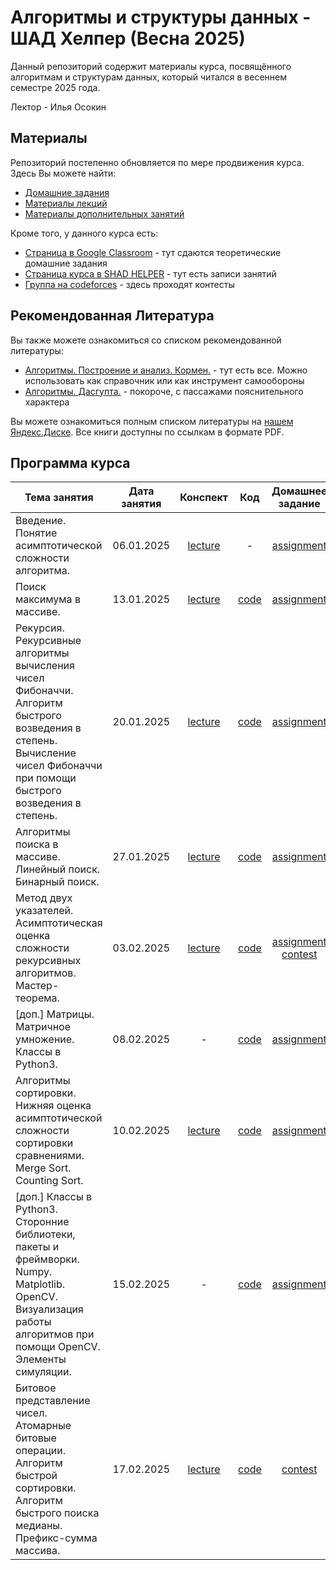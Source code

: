 # Алгоритмы и структуры данных - ШАД Хелпер (Весна 2025)

Данный репозиторий содержит материалы курса, посвящённого алгоритмам и структурам данных, который читался в весеннем семестре 2025 года. 

Лектор - Илья Осокин


## Материалы 

Репозиторий постепенно обновляется по мере продвижения курса. Здесь Вы можете найти:

- [Домашние задания](/home_assignments/)
- [Материалы лекций](/lectures/)
- [Материалы дополнительных занятий](/lectures/extra/)

Кроме того, у данного курса есть:

- [Страница в Google Classroom](https://classroom.google.com/c/NzQzODkzNTExNDY3) - тут сдаются теоретические домашние задания
- [Страница курса в SHAD HELPER](https://shadhelper.com/members/courses/course103207534397) - тут есть записи занятий
- [Группа на codeforces](https://codeforces.com/group/Y4DNzgBYCr) - здесь проходят контесты

## Рекомендованная Литература

Вы также можете ознакомиться со списком рекомендованной литературы:

- [Алгоритмы. Построение и анализ. Кормен.](https://disk.yandex.ru/i/CLzI0vEW4W3gXQ) - тут есть все. Можно использовать как справочник или как инструмент самообороны
- [Алгоритмы. Дасгупта.](https://disk.yandex.ru/i/ur9vX1VuXMKeWg) - покороче, с пассажами пояснительного характера

Вы можете ознакомиться полным списком литературы на [нашем Яндекс.Диске](https://disk.yandex.ru/d/li8Xj1NekV4gPA). Все книги доступны по ссылкам в формате PDF.


## Программа курса

|                      Тема занятия                      |  Дата занятия | Конспект | Код | Домашнее задание |  Дедлайн  |
|------------------------------------------------------|:----------------:|:---------------:|:----------:|:----------------:|:---------:|
| Введение. Понятие асимптотической сложности алгоритма. |    06.01.2025    | [lecture](/lectures/01_intro_complexities/lec_intro_complexities.pdf) | - | [assignment](/home_assignments/ha01/algsh_ha01_2025.pdf) | 12.01.2025 |
|       Поиск максимума в массиве.                        |    13.01.2025    | [lecture](/lectures/02_max_extraction/lec_max_extraction.pdf)         | [code](/lectures/02_max_extraction/sem_max_extraction.ipynb) | [assignment](/home_assignments/ha02/algsh_ha02_2025.ipynb) | 26.01.2025 |
| Рекурсия. Рекурсивные алгоритмы вычисления чисел Фибоначчи. Алгоритм быстрого возведения в степень. Вычисление чисел Фибоначчи при помощи быстрого возведения в степень. | 20.01.2025 | [lecture](/lectures/03_recursion_fibonacci/lec_recursion_fibonacci.pdf) | [code](/lectures/03_recursion_fibonacci/sem_recursion_fibonacci.ipynb) | [assignment](/home_assignments/ha03/algsh_ha03_2025.ipynb) | 26.01.2025 |
| Алгоритмы поиска в массиве. Линейный поиск. Бинарный поиск. | 27.01.2025 | [lecture](/lectures/04_bin_search_cows/lec_bin_search_cows.pdf) | [code](/lectures/04_bin_search_cows/sem_bin_search_cows.ipynb) | [assignment](/home_assignments/ha04/algsh_ha04_2025.ipynb) |  09.02.2025 |
| Метод двух указателей. Асимптотическая оценка сложности рекурсивных алгоритмов. Мастер-теорема. | 03.02.2025 | [lecture](/lectures/05_two_pointers_master_theorem/lec_two_pointers.pdf) | [code](/lectures/05_two_pointers_master_theorem/sem_two_pointers.ipynb) | [assignment](/home_assignments/ha05/algsh_ha05_2025.pdf) </br> [contest](https://codeforces.com/group/Y4DNzgBYCr/contest/585569) | 09.02.2025 </br> 16.02.2025 |
| [доп.] Матрицы. Матричное умножение. Классы в Python3. | 08.02.2025 | - | [code](/lectures/extra/01_matrix_multiplication_classes/sem_matrix_multiplication_classes.ipynb) | [assignment](/home_assignments/extra/ha01/algsh_extra_ha01_2025.txt) | - |
| Алгоритмы сортировки. Нижняя оценка асимптотической сложности сортировки сравнениями. Merge Sort. Counting Sort. | 10.02.2025 | [lecture](/lectures/06_sorting_algorithms/lec_sorting_algorithms.pdf) | [code](/lectures/06_sorting_algorithms/sem_sorting_algorithms.ipynb) | [assignment](/home_assignments/ha06/algsh_ha06_2025.ipynb) | 16.02.2025 |
| [доп.] Классы в Python3. Сторонние библиотеки, пакеты и фреймворки. Numpy. Matplotlib. OpenCV. Визуализация работы алгоритмов при помощи OpenCV. Элементы симуляции. | 15.02.2025 | - | [code](/lectures/extra/02_classes/sem_classes.ipynb) | [assignment](/home_assignments/extra/ha02/algsh_extra_ha02_2025.txt) | - |
| Битовое представление чисел. Атомарные битовые операции. Алгоритм быстрой сортировки. Алгоритм быстрого поиска медианы. Префикс-сумма массива. | 17.02.2025 | [lecture](/lectures/07_quicksort_prefix/lec_quicksort_prefix.pdf) | [code](/lectures/07_quicksort_prefix/sem_quicksort_prefix.ipynb) | [contest](https://codeforces.com/group/Y4DNzgBYCr/contest/589569) | 02.03.2025 |